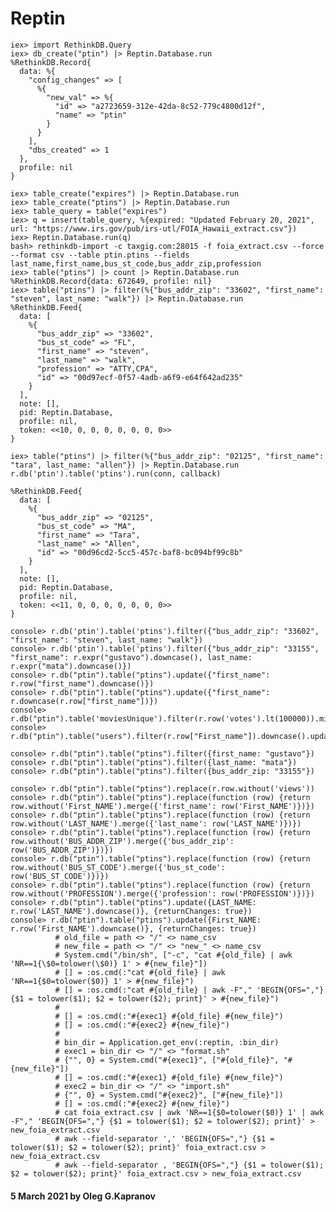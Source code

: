 # Reptin

```
iex> import RethinkDB.Query
iex> db_create("ptin") |> Reptin.Database.run
%RethinkDB.Record{
  data: %{
    "config_changes" => [
      %{
        "new_val" => %{
          "id" => "a2723659-312e-42da-8c52-779c4800d12f",
          "name" => "ptin"
        }
      }
    ],
    "dbs_created" => 1
  },
  profile: nil
}

iex> table_create("expires") |> Reptin.Database.run
iex> table_create("ptins") |> Reptin.Database.run
iex> table_query = table("expires")
iex> q = insert(table_query, %{expired: "Updated February 20, 2021", url: "https://www.irs.gov/pub/irs-utl/FOIA_Hawaii_extract.csv"})
iex> Reptin.Database.run(q)
bash> rethinkdb-import -c taxgig.com:28015 -f foia_extract.csv --force --format csv --table ptin.ptins --fields last_name,first_name,bus_st_code,bus_addr_zip,profession
iex> table("ptins") |> count |> Reptin.Database.run
%RethinkDB.Record{data: 672649, profile: nil}
iex> table("ptins") |> filter(%{"bus_addr_zip": "33602", "first_name": "steven", last_name: "walk"}) |> Reptin.Database.run
%RethinkDB.Feed{
  data: [
    %{
      "bus_addr_zip" => "33602",
      "bus_st_code" => "FL",
      "first_name" => "steven",
      "last_name" => "walk",
      "profession" => "ATTY,CPA",
      "id" => "00d97ecf-0f57-4adb-a6f9-e64f642ad235"
    }
  ],
  note: [],
  pid: Reptin.Database,
  profile: nil,
  token: <<10, 0, 0, 0, 0, 0, 0, 0>>
}

iex> table("ptins") |> filter(%{"bus_addr_zip": "02125", "first_name": "tara", last_name: "allen"}) |> Reptin.Database.run
r.db('ptin').table('ptins').run(conn, callback)

%RethinkDB.Feed{
  data: [
    %{
      "bus_addr_zip" => "02125",
      "bus_st_code" => "MA",
      "first_name" => "Tara",
      "last_name" => "Allen",
      "id" => "00d96cd2-5cc5-457c-baf8-bc094bf99c8b"
    }
  ],
  note: [],
  pid: Reptin.Database,
  profile: nil,
  token: <<11, 0, 0, 0, 0, 0, 0, 0>>
}
```

```
console> r.db('ptin').table('ptins').filter({"bus_addr_zip": "33602", "first_name": "steven", last_name: "walk"})
console> r.db('ptin').table('ptins').filter({"bus_addr_zip": "33155", "first_name": r.expr("gustavo").downcase(), last_name: r.expr("mata").downcase()})
console> r.db("ptin").table("ptins").update({"first_name": r.row("first_name").downcase()})
console> r.db("ptin").table("ptins").update({"first_name": r.downcase(r.row["first_name"])})
console> r.db("ptin").table('moviesUnique').filter(r.row('votes').lt(100000)).min('rank')
console> r.db("ptin").table("users").filter(r.row["First_name"]).downcase().update()

console> r.db("ptin").table("ptins").filter({first_name: "gustavo"})
console> r.db("ptin").table("ptins").filter({last_name: "mata"})
console> r.db("ptin").table("ptins").filter({bus_addr_zip: "33155"})

console> r.db("ptin").table("ptins").replace(r.row.without('views'))
console> r.db("ptin").table("ptins").replace(function (row) {return row.without('First_NAME').merge({'first_name': row('First_NAME')})})
console> r.db("ptin").table("ptins").replace(function (row) {return row.without('LAST_NAME').merge({'last_name': row('LAST_NAME')})})
console> r.db("ptin").table("ptins").replace(function (row) {return row.without('BUS_ADDR_ZIP').merge({'bus_addr_zip': row('BUS_ADDR_ZIP')})})
console> r.db("ptin").table("ptins").replace(function (row) {return row.without('BUS_ST_CODE').merge({'bus_st_code': row('BUS_ST_CODE')})})
console> r.db("ptin").table("ptins").replace(function (row) {return row.without('PROFESSION').merge({'profession': row('PROFESSION')})})
console> r.db("ptin").table("ptins").update({LAST_NAME: r.row('LAST_NAME').downcase()}, {returnChanges: true})
console> r.db("ptin").table("ptins").update({First_NAME: r.row('First_NAME').downcase()}, {returnChanges: true})
          # old_file = path <> "/" <> name_csv
          # new_file = path <> "/" <> "new_" <> name_csv
          # System.cmd("/bin/sh", ["-c", "cat #{old_file} | awk 'NR==1{\$0=tolower(\$0)} 1' > #{new_file}"])
          # [] = :os.cmd(:"cat #{old_file} | awk 'NR==1{$0=tolower($0)} 1' > #{new_file}")
          # [] = :os.cmd(:"cat #{old_file} | awk -F"," 'BEGIN{OFS=","} {$1 = tolower($1); $2 = tolower($2); print}' > #{new_file}")
          #
          # [] = :os.cmd(:"#{exec1} #{old_file} #{new_file}")
          # [] = :os.cmd(:"#{exec2} #{new_file}")
          #
          # bin_dir = Application.get_env(:reptin, :bin_dir)
          # exec1 = bin_dir <> "/" <> "format.sh"
          # {"", 0} = System.cmd("#{exec1}", ["#{old_file}", "#{new_file}"])
          # [] = :os.cmd(:"#{exec1} #{old_file} #{new_file}")
          # exec2 = bin_dir <> "/" <> "import.sh"
          # {"", 0} = System.cmd("#{exec2}", ["#{new_file}"])
          # [] = :os.cmd(:"#{exec2} #{new_file}")
          # cat foia_extract.csv | awk 'NR==1{$0=tolower($0)} 1' | awk -F"," 'BEGIN{OFS=","} {$1 = tolower($1); $2 = tolower($2); print}' > new_foia_extract.csv
          # awk --field-separator ',' 'BEGIN{OFS=","} {$1 = tolower($1); $2 = tolower($2); print}' foia_extract.csv > new_foia_extract.csv
          # awk --field-separator , 'BEGIN{OFS=","} {$1 = tolower($1); $2 = tolower($2); print}' foia_extract.csv > new_foia_extract.csv
```

#### 5 March 2021 by Oleg G.Kapranov

 [1]: http://taxgig.com:8080/
 [2]: https://rethinkdb.com/docs/quickstart/
 [3]: https://rethinkdb.com/docs/start-on-startup/
 [4]: https://blog.programster.org/rethinkdb-import-data
 [5]: https://rethinkdb.com/docs/importing/
 [6]: https://rethinkdb.com/api/ruby/connect/
 [7]: https://rethinkdb.com/api/javascript/count/
 [8]: https://rethinkdb.com/api/javascript/filter
 [9]: https://hexdocs.pm/rethinkdb/extra-api-reference.html
[10]: https://github.com/hamiltop/rethinkdb-elixir
[11]: https://github.com/hamiltop/rethinkdb-elixir/wiki/Ten-minute-guide-with-RethinkDB-Elixir
[12]: https://github.com/et/collaborative-editor
[13]: https://github.com/hamiltop/friends-demo
[14]: https://github.com/azukiapp/elixir-rethinkdb
[15]: https://github.com/hamiltop/rethinkdb-elixir
[16]: https://stackoverflow.com/questions/31457945/how-to-use-rethinkdb-with-phoenixframework
[17]: https://www.compose.com/articles/connecting-to-rethinkdb-with-elixir/
